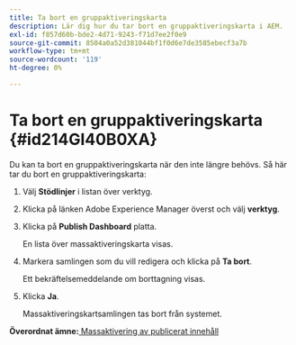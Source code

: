 ```yaml
---
title: Ta bort en gruppaktiveringskarta
description: Lär dig hur du tar bort en gruppaktiveringskarta i AEM.
exl-id: f857d60b-bde2-4d71-9243-f71d7ee2f0e9
source-git-commit: 8504a0a52d381044bf1f0d6e7de3585ebecf3a7b
workflow-type: tm+mt
source-wordcount: '119'
ht-degree: 0%

---
```


# Ta bort en gruppaktiveringskarta {#id214GI40B0XA}

Du kan ta bort en gruppaktiveringskarta när den inte längre behövs. Så här tar du bort en gruppaktiveringskarta:

1. Välj **Stödlinjer** i listan över verktyg.

1. Klicka på länken Adobe Experience Manager överst och välj **verktyg**.

1. Klicka på **Publish Dashboard** platta.

   En lista över massaktiveringskarta visas.

1. Markera samlingen som du vill redigera och klicka på **Ta bort**.

   Ett bekräftelsemeddelande om borttagning visas.

1. Klicka **Ja**.

   Massaktiveringskartsamlingen tas bort från systemet.


**Överordnat ämne:**[ Massaktivering av publicerat innehåll](conf-bulk-activation.md)
